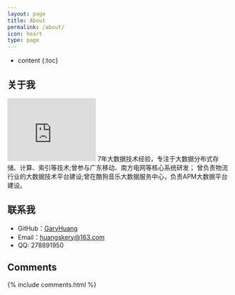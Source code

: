 ```yaml
---
layout: page
title: About
permalink: /about/
icon: heart
type: page
---
```


* content
{:toc}

## 关于我

<iframe src="https://githubbadge.appspot.com/gaohaoyang?s=1" style="border: 0;height: 142px;width: 200px;overflow: hidden;" frameBorder="0"></iframe>
7年大数据技术经验，专注于大数据分布式存储、计算、索引等技术;曾参与广东移动、南方电网等核心系统研发； 曾负责物流行业的大数据技术平台建设;曾在酷狗音乐大数据服务中心，负责APM大数据平台建设。


## 联系我

* GitHub：[GaryHuang](https://github.com/GaryHuangBD)
* Email：huangskery@163.com
* QQ: 278891950

## Comments

{% include comments.html %}
